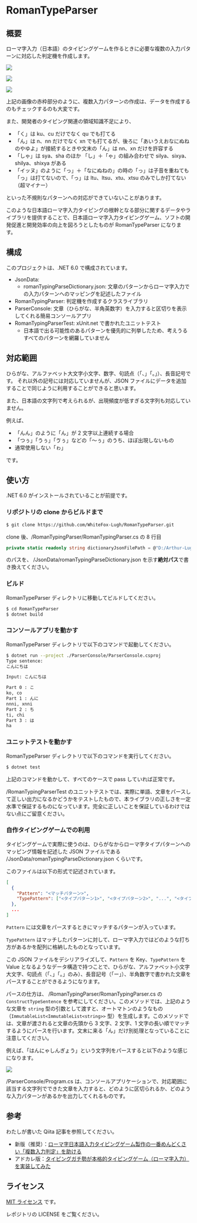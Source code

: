 # RomanTypeParser

## 概要

ローマ字入力（日本語）のタイピングゲームを作るときに必要な複数の入力パターンに対応した判定機を作成します。

![](Imgs/foxtyping_sentence1.png)

![](Imgs/foxtyping_sentence2.png)

![](Imgs/foxtyping_sentence3.png)

上記の画像の赤枠部分のように、複数入力パターンの作成は、データを作成するのもチェックするのも大変です。

また、開発者のタイピング関連の領域知識不足により、

- 「く」は ku、cu だけでなく qu でも打てる
- 「ん」は n、nn だけでなく xn でも打てるが、後ろに「あいうえおなにぬねのやゆよ」が接続するときや文末の「ん」は nn、xn だけを許容する
- 「しゃ」は sya、sha のほか 「し」＋「ゃ」の組み合わせで silya、sixya、shilya、shixya がある
- 「イッヌ」のように「っ」＋「なにぬねの」の時の「っ」は子音を重ねても「っ」は打てないので、「っ」は ltu、ltsu、xtu、xtsu のみでしか打てない（超マイナー）

といった不規則なパターンへの対応ができていないことがあります。

このような日本語ローマ字入力タイピングの根幹となる部分に関するデータやライブラリを提供することで、日本語ローマ字入力タイピングゲーム、ソフトの開発促進と開発効率の向上を図ろうとしたものが RomanTypeParser になります。

## 構成

このプロジェクトは、.NET 6.0 で構成されています。

- JsonData:
  - romanTypingParseDictionary.json: 文章のパターンからローマ字入力での入力パターンへのマッピングを記述したファイル
- RomanTypingParser: 判定機を作成するクラスライブラリ
- ParserConsole: 文章（ひらがな、半角英数字）を入力すると区切りを表示してくれる簡易コンソールアプリ
- RomanTypingParserTest: xUnit.net で書かれたユニットテスト
  - 日本語で出る可能性のあるパターンを優先的に列挙したため、考えうるすべてのパターンを網羅していません

## 対応範囲

ひらがな、アルファベット大文字小文字、数字、句読点（「、」「。」）、長音記号です。
それ以外の記号には対応していませんが、JSON ファイルにデータを追加することで同じように利用することができると思います。

また、日本語の文字列で考えられるが、出現頻度が低すぎる文字列も対応していません。

例えば、

- 「んん」のように「ん」が 2 文字以上連続する場合
- 「つぅ」「うぅ」「ゔぅ」などの「～ぅ」のうち、ほぼ出現しないもの
- 通常使用しない「ゎ」

です。

## 使い方

.NET 6.0 がインストールされていることが前提です。

### リポジトリの clone からビルドまで

```bash
$ git clone https://github.com/WhiteFox-Lugh/RomanTypeParser.git
```

clone 後、/RomanTypingParser/RomanTypingParser.cs の 8 行目

```csharp
private static readonly string dictionaryJsonFilePath = @"D:/Arthur-Lugh/develop/RomanTypingParserJapanese/JsonData/romanTypingParseDictionary.json";
```

のパスを、 /JsonData/romanTypingParseDictionary.json を示す**絶対パス**で書き換えてください。

### ビルド

RomanTypeParser ディレクトリに移動してビルドしてください。

```bash
$ cd RomanTypeParser
$ dotnet build
```

### コンソールアプリを動かす

RomanTypeParser ディレクトリで以下のコマンドで起動してください。

```bash
$ dotnet run --project ./ParserConsole/ParserConsole.csproj
Type sentence:
こんにちは

Input: こんにちは

Part 0 : こ
ko, co
Part 1 : んに
nnni, xnni
Part 2 : ち
ti, chi
Part 3 : は
ha
```

### ユニットテストを動かす

RomanTypeParser ディレクトリで以下のコマンドを実行してください。

```bash
$ dotnet test
```

上記のコマンドを動かして、すべてのケースで pass していれば正常です。

/RomanTypingParserTest のユニットテストでは、実際に単語、文章をパースして正しい出力になるかどうかをテストしたもので、本ライブラリの正しさを一定水準で保証するものになっています。完全に正しいことを保証しているわけではない点にご留意ください。

### 自作タイピングゲームでの利用

タイピングゲームで実際に使うのは、ひらがなからローマ字タイプパターンへのマッピング情報を記述した JSON ファイルである /JsonData/romanTypingParseDictionary.json くらいです。

このファイルは以下の形式で記述されています。

```json
[
  {
    "Pattern": "<マッチパターン>",
    "TypePattern": ["<タイプパターン1>", "<タイプパターン2>", "...", "<タイプパターンN>"]
  },
  ...
]
```

`Pattern` には文章をパースするときにマッチするパターンが入っています。

`TypePattern` はマッチしたパターンに対して、ローマ字入力ではどのような打ち方があるかを配列に格納したものとなっています。

この JSON ファイルをデシリアライズして、`Pattern` を Key、`TypePattern` を Value となるようなデータ構造で持つことで、ひらがな、アルファベット小文字大文字、句読点（「、」「。」のみ）、長音記号（「ー」）、半角数字で書かれた文章をパースすることができるようになります。

パースの仕方は、 /RomanTypingParser/RomanTypingParser.cs の `ConstructTypeSentence` を参考にしてください。このメソッドでは、上記のような文章を `string` 型の引数として渡すと、オートマトンのようなもの（`ImmutableList<ImmutableList<string>>` 型）を生成します。このメソッドでは、文章が渡されると文章の先頭から 3 文字、2 文字、1 文字の長い順でマッチするようにパースを行います。文末に来る「ん」だけ別処理となっていることに注意してください。

例えば、「はんにゃしんぎょう」という文字列をパースすると以下のような感じになります。

![](Imgs/typing_automaton_example.png)

/ParserConsole/Program.cs は、コンソールアプリケーションで、対応範囲に該当する文字列でできた文章を入力すると、どのように区切られるか、どのような入力パターンがあるかを出力してくれるものです。

## 参考

わたしが書いた Qiita 記事を参照してください。

- 新版（推奨）：[ローマ字日本語入力タイピングゲーム製作の一番めんどくさい「複数入力判定」を助ける](https://qiita.com/Arthur_Lugh/items/8c7f32810dd330398b3d)
- アドカレ版：[タイピングガチ勢が本格的タイピングゲーム（ローマ字入力）を実装してみた](https://qiita.com/Arthur_Lugh/items/43b61877819e402c50d6)

## ライセンス

[MIT ライセンス](https://en.wikipedia.org/wiki/MIT_License) です。

レポジトリの LICENSE をご覧ください。
